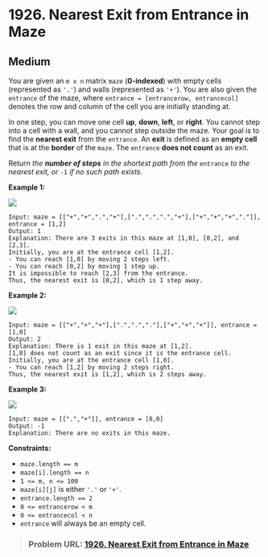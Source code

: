 # **1926. Nearest Exit from Entrance in Maze**

## **Medium**

You are given an `m x n` matrix `maze` (**0-indexed**) with empty cells (represented as `'.'`) and walls (represented as `'+'`). You are also given the `entrance` of the maze, where `entrance = [entrancerow, entrancecol]` denotes the row and column of the cell you are initially standing at.

In one step, you can move one cell **up**, **down**, **left**, or **right**. You cannot step into a cell with a wall, and you cannot step outside the maze. Your goal is to find the **nearest exit** from the `entrance`. An **exit** is defined as an **empty cell** that is at the **border** of the `maze`. The `entrance` **does not count** as an exit.

Return _the **number of steps** in the shortest path from the_ `entrance` _to the nearest exit, or_ `-1` _if no such path exists_.

**Example 1:**

![](https://assets.leetcode.com/uploads/2021/06/04/nearest1-grid.jpg)

```
Input: maze = [["+","+",".","+"],[".",".",".","+"],["+","+","+","."]], entrance = [1,2]
Output: 1
Explanation: There are 3 exits in this maze at [1,0], [0,2], and [2,3].
Initially, you are at the entrance cell [1,2].
- You can reach [1,0] by moving 2 steps left.
- You can reach [0,2] by moving 1 step up.
It is impossible to reach [2,3] from the entrance.
Thus, the nearest exit is [0,2], which is 1 step away.
```

**Example 2:**

![](https://assets.leetcode.com/uploads/2021/06/04/nearesr2-grid.jpg)

```
Input: maze = [["+","+","+"],[".",".","."],["+","+","+"]], entrance = [1,0]
Output: 2
Explanation: There is 1 exit in this maze at [1,2].
[1,0] does not count as an exit since it is the entrance cell.
Initially, you are at the entrance cell [1,0].
- You can reach [1,2] by moving 2 steps right.
Thus, the nearest exit is [1,2], which is 2 steps away.
```

**Example 3:**

![](https://assets.leetcode.com/uploads/2021/06/04/nearest3-grid.jpg)

```
Input: maze = [[".","+"]], entrance = [0,0]
Output: -1
Explanation: There are no exits in this maze.
```

**Constraints:**

- `maze.length == m`
- `maze[i].length == n`
- `1 <= m, n <= 100`
- `maze[i][j]` is either `'.'` or `'+'`.
- `entrance.length == 2`
- `0 <= entrancerow < m`
- `0 <= entrancecol < n`
- `entrance` will always be an empty cell.

> ### **Problem URL: [1926. Nearest Exit from Entrance in Maze](https://leetcode.com/problems/nearest-exit-from-entrance-in-maze/)**

